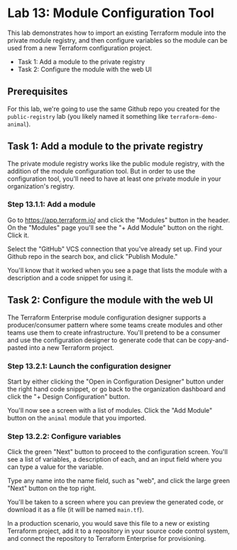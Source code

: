 # Lab 13: Module Configuration Tool

This lab demonstrates how to import an existing Terraform module into the private module registry, and then configure variables so the module can be used from a new Terraform configuration project.

- Task 1: Add a module to the private registry
- Task 2: Configure the module with the web UI

## Prerequisites

For this lab, we're going to use the same Github repo you created for the `public-registry` lab (you likely named it something like `terraform-demo-animal`).

## Task 1: Add a module to the private registry

The private module registry works like the public module registry, with the addition of the module configuration tool. But in order to use the configuration tool, you'll need to have at least one private module in your organization's registry.

### Step 13.1.1: Add a module

Go to https://app.terraform.io/ and click the "Modules" button in the header. On the "Modules" page you'll see the "+ Add Module" button on the right. Click it.

Select the "GitHub" VCS connection that you've already set up. Find your Github repo in the search box, and click "Publish Module."

You'll know that it worked when you see a page that lists the module with a description and a code snippet for using it.

## Task 2: Configure the module with the web UI

The Terraform Enterprise module configuration designer supports a producer/consumer pattern where some teams create modules and other teams use them to create infrastructure. You'll pretend to be a consumer and use the configuration designer to generate code that can be copy-and-pasted into a new Terraform project.

### Step 13.2.1: Launch the configuration designer

Start by either clicking the "Open in Configuration Designer" button under the right hand code snippet, or go back to the organization dashboard and click the "+ Design Configuration" button.

You'll now see a screen with a list of modules. Click the "Add Module" button on the `animal` module that you imported.

### Step 13.2.2: Configure variables

Click the green "Next" button to proceed to the configuration screen. You'll see a list of variables, a description of each, and an input field where you can type a value for the variable.

Type any name into the name field, such as "web", and click the large green "Next" button on the top right.

You'll be taken to a screen where you can preview the generated code, or download it as a file (it will be named `main.tf`).

In a production scenario, you would save this file to a new or existing Terraform project, add it to a repository in your source code control system, and connect the repository to Terraform Enterprise for provisioning.
